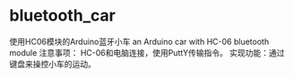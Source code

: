 # bluetooth_car
使用HC06模块的Arduino蓝牙小车
an Arduino car with HC-06 bluetooth module
注意事项： HC-06和电脑连接，使用PuttY传输指令。
实现功能：通过键盘来操控小车的运动。

